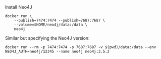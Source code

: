 Install Neo4J

```
docker run \
    --publish=7474:7474 --publish=7687:7687 \
    --volume=$HOME/neo4j/data:/data \
    neo4j
```
Similar but specifying the Neo4J version:

```
docker run --rm -p 7474:7474 -p 7687:7687 -v $(pwd)/data:/data --env NEO4J_AUTH=neo4j/12345 --name neo4j neo4j:3.5.3
```

